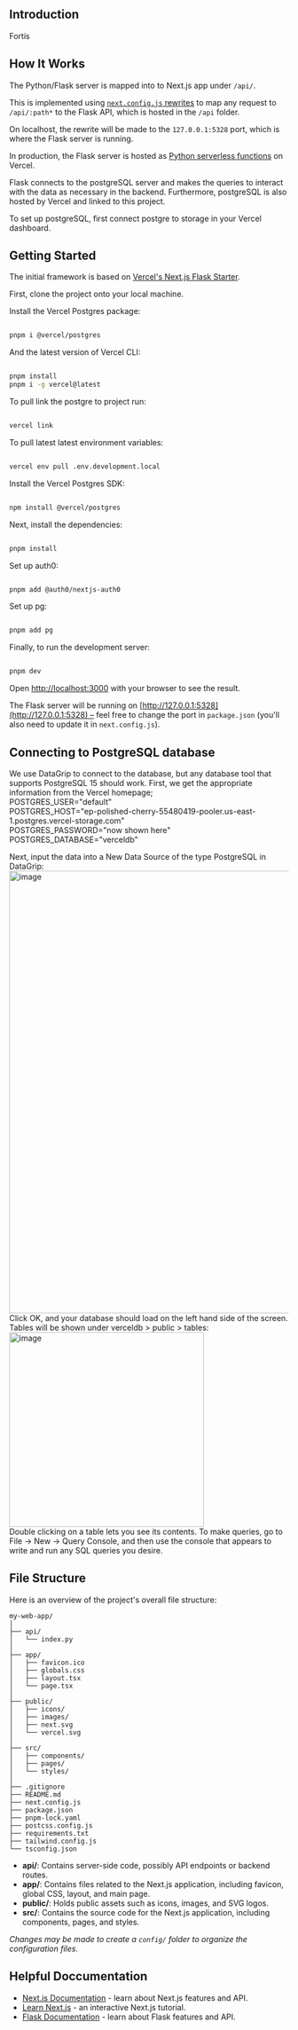 ## Introduction

Fortís

## How It Works

The Python/Flask server is mapped into to Next.js app under `/api/`.

This is implemented using [`next.config.js` rewrites](https://github.com/vercel/examples/blob/main/python/nextjs-flask/next.config.js) to map any request to `/api/:path*` to the Flask API, which is hosted in the `/api` folder.

On localhost, the rewrite will be made to the `127.0.0.1:5328` port, which is where the Flask server is running.

In production, the Flask server is hosted as [Python serverless functions](https://vercel.com/docs/concepts/functions/serverless-functions/runtimes/python) on Vercel.

Flask connects to the postgreSQL server and makes the queries to interact with the data as necessary in the backend. 
Furthermore, postgreSQL is also hosted by Vercel and linked to this project.

To set up postgreSQL, first connect postgre to storage in your Vercel dashboard.

## Getting Started

The initial framework is based on [Vercel's Next.js Flask Starter](https://vercel.com/templates/next.js/nextjs-flask-starter).

First, clone the project onto your local machine.

Install the Vercel Postgres package:
```bash

pnpm i @vercel/postgres
```
And the latest version of Vercel CLI:
```bash

pnpm install
pnpm i -g vercel@latest
```

To pull link the postgre to project run:
```bash

vercel link
```
To pull latest latest environment variables:
```bash

vercel env pull .env.development.local
``` 

Install the Vercel Postgres SDK:
```bash

npm install @vercel/postgres
``` 

Next, install the dependencies:
```bash

pnpm install
```
Set up auth0:
```bash

pnpm add @auth0/nextjs-auth0
```

Set up pg:
```bash

pnpm add pg
```

Finally, to run the development server:
```bash

pnpm dev
```

Open [http://localhost:3000](http://localhost:3000) with your browser to see the result.

The Flask server will be running on [http://127.0.0.1:5328](http://127.0.0.1:5328) – feel free to change the port in `package.json` (you'll also need to update it in `next.config.js`).

## Connecting to PostgreSQL database
We use DataGrip to connect to the database, but any database tool that supports PostgreSQL 15 should work. 
First, we get the appropriate information from the Vercel homepage;\
POSTGRES_USER="default"\
POSTGRES_HOST="ep-polished-cherry-55480419-pooler.us-east-1.postgres.vercel-storage.com"\
POSTGRES_PASSWORD="now shown here"\
POSTGRES_DATABASE="verceldb"

Next, input the data into a New Data Source of the type PostgreSQL in DataGrip:
<img width="798" alt="image" src="https://github.com/jess-che/fortis/assets/63178260/874c23da-0d7b-4038-9e7c-d27cf5254451">\
Click OK, and your database should load on the left hand side of the screen. Tables will be shown under verceldb > public > tables:
<img width="351" alt="image" src="https://github.com/jess-che/fortis/assets/63178260/3d15e61d-ef31-4d4f-9003-961b84d3565c">\
Double clicking on a table lets you see its contents. To make queries, go to File -> New -> Query Console, and then use the console that appears to write and run any SQL queries you desire. 

## File Structure

Here is an overview of the project's overall file structure:

```
my-web-app/
│
├── api/
│   └── index.py
│
├── app/
│   ├── favicon.ico
│   ├── globals.css
│   ├── layout.tsx
│   └── page.tsx
│
├── public/
│   ├── icons/
│   ├── images/
│   ├── next.svg
│   └── vercel.svg
│
├── src/
│   ├── components/
│   ├── pages/
│   └── styles/
│
├── .gitignore
├── README.md
├── next.config.js
├── package.json
├── pnpm-lock.yaml
├── postcss.config.js
├── requirements.txt
├── tailwind.config.js
└── tsconfig.json
```

- **api/**: Contains server-side code, possibly API endpoints or backend routes.
- **app/**: Contains files related to the Next.js application, including favicon, global CSS, layout, and main page.
- **public/**: Holds public assets such as icons, images, and SVG logos.
- **src/**: Contains the source code for the Next.js application, including components, pages, and styles.

*Changes may be made to create a `config/` folder to organize the configuration files.*

## Helpful Doccumentation

- [Next.js Documentation](https://nextjs.org/docs) - learn about Next.js features and API.
- [Learn Next.js](https://nextjs.org/learn) - an interactive Next.js tutorial.
- [Flask Documentation](https://flask.palletsprojects.com/en/1.1.x/) - learn about Flask features and API.

